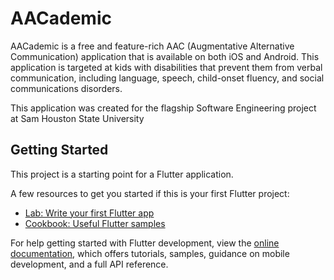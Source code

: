 # AACademic

AACademic is a free and feature-rich AAC (Augmentative Alternative Communication) application that is available on both iOS and Android. This application is targeted at kids with disabilities that prevent them from verbal communication, including language, speech, child-onset fluency, and social communications disorders. 

This application was created for the flagship Software Engineering project at Sam Houston State University


## Getting Started

This project is a starting point for a Flutter application.

A few resources to get you started if this is your first Flutter project:

- [Lab: Write your first Flutter app](https://docs.flutter.dev/get-started/codelab)
- [Cookbook: Useful Flutter samples](https://docs.flutter.dev/cookbook)

For help getting started with Flutter development, view the
[online documentation](https://docs.flutter.dev/), which offers tutorials,
samples, guidance on mobile development, and a full API reference.
